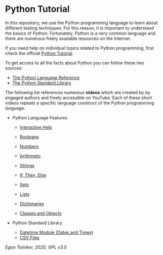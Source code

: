 # Python Tutorial

In this repository, we use the Python programming language to learn about different testing techniques.
For this reason, it is important to understand the basics of Python.
Fortunately, Python is a very common language and there are numerous freely available resources on the Internet.

If you need help on individual topics related to Python programming, first check the official
[Python Tutorial](https://docs.python.org/3/tutorial/index.html).

To get access to all the facts about Python you can follow these two sources:
* [The Python Language Reference](https://docs.python.org/3/reference/index.html)
* [The Python Standard Library](https://docs.python.org/3/library/index.html)

The following list references numerous **videos** which are created by by engaged authors and freely accessible on YouTube.
Each of these short videos repeats a specific language construct of the Python programming language.

* Python Language Features
  * [Interactive Help](https://youtu.be/BVXv0-1Rcc8)
  * [Booleans](https://youtu.be/9OK32jb_TdI)
  * [Numbers](https://youtu.be/_87ASgggEg0)
  * [Arithmetic](https://youtu.be/Aj8FQRIHJSc)
  * [Strings](https://youtu.be/iAzShkKzpJo)
  * [If, Then, Else](https://youtu.be/f4KOjWS_KZs)

  * [Sets](https://youtu.be/sBvaPopWOmQ)
  * [Lists](https://youtu.be/ohCDWZgNIU0)
  * [Dictionaries](https://youtu.be/XCcpzWs-CI4)

  * [Classes and Objects](https://youtu.be/apACNr7DC_s)

* Python Standard Library
    * [Datetime Module (Dates and Times)](https://youtu.be/RjMbCUpvIgw)
    * [CSV Files](https://youtu.be/Xi52tx6phRU)


*Egon Teiniker, 2020, GPL v3.0*
